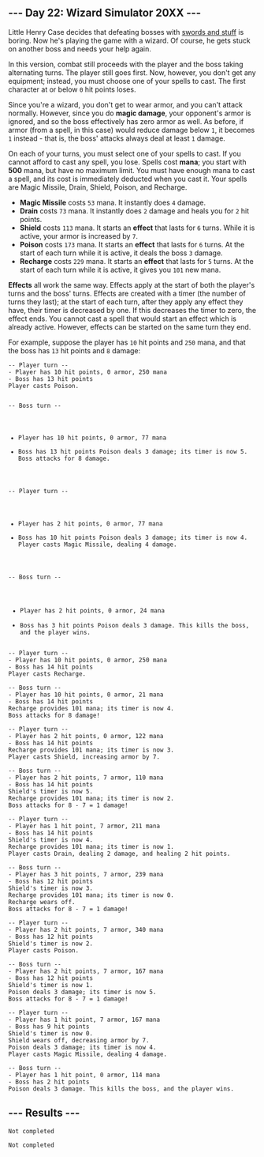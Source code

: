 <article class="day-desc"><h2>--- Day 22: Wizard Simulator 20XX ---</h2><p>Little Henry Case decides that defeating bosses with <a href="21">swords and stuff</a> is boring.  Now he's playing the game with a <span title="Being a !@#$% Sorcerer.">wizard</span>.  Of course, he gets stuck on another boss and needs your help again.</p>
<p>In this version, combat still proceeds with the player and the boss taking alternating turns.  The player still goes first.  Now, however, you don't get any equipment; instead, you must choose one of your spells to cast.  The first character at or below <code>0</code> hit points loses.</p>
<p>Since you're a wizard, you don't get to wear armor, and you can't attack normally.  However, since you do <b>magic damage</b>, your opponent's armor is ignored, and so the boss effectively has zero armor as well.  As before, if armor (from a spell, in this case) would reduce damage below <code>1</code>, it becomes <code>1</code> instead - that is, the boss' attacks always deal at least <code>1</code> damage.</p>
<p>On each of your turns, you must select one of your spells to cast.  If you cannot afford to cast any spell, you lose.  Spells cost <b>mana</b>; you start with <b>500</b> mana, but have no maximum limit.  You must have enough mana to cast a spell, and its cost is immediately deducted when you cast it.  Your spells are Magic Missile, Drain, Shield, Poison, and Recharge.</p>
<ul>
<li><b>Magic Missile</b> costs <code>53</code> mana.  It instantly does <code>4</code> damage.</li>
<li><b>Drain</b> costs <code>73</code> mana.  It instantly does <code>2</code> damage and heals you for <code>2</code> hit points.</li>
<li><b>Shield</b> costs <code>113</code> mana.  It starts an <b>effect</b> that lasts for <code>6</code> turns.  While it is active, your armor is increased by <code>7</code>.</li>
<li><b>Poison</b> costs <code>173</code> mana.  It starts an <b>effect</b> that lasts for <code>6</code> turns.  At the start of each turn while it is active, it deals the boss <code>3</code> damage.</li>
<li><b>Recharge</b> costs <code>229</code> mana.  It starts an <b>effect</b> that lasts for <code>5</code> turns.  At the start of each turn while it is active, it gives you <code>101</code> new mana.</li>
</ul>
<p><b>Effects</b> all work the same way.  Effects apply at the start of both the player's turns and the boss' turns.  Effects are created with a timer (the number of turns they last); at the start of each turn, after they apply any effect they have, their timer is decreased by one.  If this decreases the timer to zero, the effect ends.  You cannot cast a spell that would start an effect which is already active.  However, effects can be started on the same turn they end.</p>
<p>For example, suppose the player has <code>10</code> hit points and <code>250</code> mana, and that the boss has <code>13</code> hit points and <code>8</code> damage:</p>
<pre><code>-- Player turn --
- Player has 10 hit points, 0 armor, 250 mana
- Boss has 13 hit points
Player casts Poison.

-- Boss turn --
- Player has 10 hit points, 0 armor, 77 mana
- Boss has 13 hit points
Poison deals 3 damage; its timer is now 5.
Boss attacks for 8 damage.

-- Player turn --
- Player has 2 hit points, 0 armor, 77 mana
- Boss has 10 hit points
Poison deals 3 damage; its timer is now 4.
Player casts Magic Missile, dealing 4 damage.

-- Boss turn --
- Player has 2 hit points, 0 armor, 24 mana
- Boss has 3 hit points
Poison deals 3 damage. This kills the boss, and the player wins.
</code></pre>

<pre><code>-- Player turn --
- Player has 10 hit points, 0 armor, 250 mana
- Boss has 14 hit points
Player casts Recharge.

-- Boss turn --
- Player has 10 hit points, 0 armor, 21 mana
- Boss has 14 hit points
Recharge provides 101 mana; its timer is now 4.
Boss attacks for 8 damage!

-- Player turn --
- Player has 2 hit points, 0 armor, 122 mana
- Boss has 14 hit points
Recharge provides 101 mana; its timer is now 3.
Player casts Shield, increasing armor by 7.

-- Boss turn --
- Player has 2 hit points, 7 armor, 110 mana
- Boss has 14 hit points
Shield's timer is now 5.
Recharge provides 101 mana; its timer is now 2.
Boss attacks for 8 - 7 = 1 damage!

-- Player turn --
- Player has 1 hit point, 7 armor, 211 mana
- Boss has 14 hit points
Shield's timer is now 4.
Recharge provides 101 mana; its timer is now 1.
Player casts Drain, dealing 2 damage, and healing 2 hit points.

-- Boss turn --
- Player has 3 hit points, 7 armor, 239 mana
- Boss has 12 hit points
Shield's timer is now 3.
Recharge provides 101 mana; its timer is now 0.
Recharge wears off.
Boss attacks for 8 - 7 = 1 damage!

-- Player turn --
- Player has 2 hit points, 7 armor, 340 mana
- Boss has 12 hit points
Shield's timer is now 2.
Player casts Poison.

-- Boss turn --
- Player has 2 hit points, 7 armor, 167 mana
- Boss has 12 hit points
Shield's timer is now 1.
Poison deals 3 damage; its timer is now 5.
Boss attacks for 8 - 7 = 1 damage!

-- Player turn --
- Player has 1 hit point, 7 armor, 167 mana
- Boss has 9 hit points
Shield's timer is now 0.
Shield wears off, decreasing armor by 7.
Poison deals 3 damage; its timer is now 4.
Player casts Magic Missile, dealing 4 damage.

-- Boss turn --
- Player has 1 hit point, 0 armor, 114 mana
- Boss has 2 hit points
Poison deals 3 damage. This kills the boss, and the player wins.
</code></pre>

</article>

<form method="post" action="22/answer"><input type="hidden" name="level" value="1"></form>
<h2>--- Results ---</h2>
<pre><code>Not completed</code></pre>
<pre><code>Not completed</code></pre>